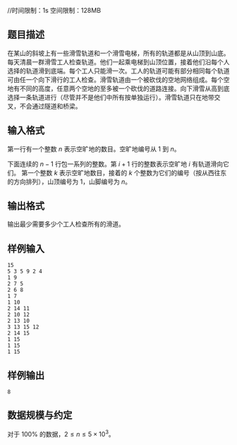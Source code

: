 //时间限制：1s 空间限制：128MB

## 题目描述
在某山的斜坡上有一些滑雪轨道和一个滑雪电梯，所有的轨道都是从山顶到山底。每天清晨一群滑雪工人检查轨道。他们一起乘电梯到山顶位置，接着他们沿每个人选择的轨道滑到底端。每个工人只能滑一次。工人的轨道可能有部分相同每个轨道可由任一个向下滑行的工人检查。滑雪轨道由一个被砍伐的空地网络组成。每个空地有不同的高度，任意两个空地的至多被一个砍伐的道路连接。向下滑雪从高到底选择一条轨道进行（尽管并不是他们中所有按单独运行）。滑雪轨道只在地带交叉，不会通过隧道和桥梁。

## 输入格式
第一行有一个整数 $n$ 表示空旷地的数目。空旷地编号从 $1$ 到 $n$。

下面连续的 $n-1$ 行包一系列的整数。第 $i+1$ 行的整数表示空旷地 $i$ 有轨道滑向它们。 第一个整数 $k$ 表示空旷地数目，接着的 $k$ 个整数为它们的编号（按从西往东的方向排列），山顶编号为 $1$，山脚编号为 $n$。
## 输出格式
输出最少需要多少个工人检查所有的滑道。
## 样例输入
```
15
5 3 5 9 2 4
1 9
2 7 5
2 6 8
1 7
1 10
2 14 11
2 10 12
2 13 10
3 13 15 12
2 14 15
1 15
1 15
1 15
```
## 样例输出
```
8
```

## 数据规模与约定
对于 $100\%$ 的数据，$2\leq n\leq 5 \times 10^3$。